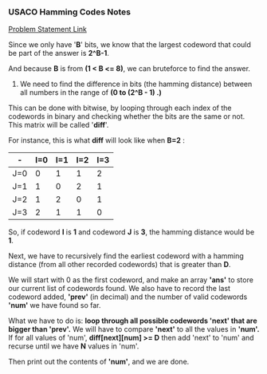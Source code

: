 ### USACO Hamming Codes Notes
[Problem Statement Link](https://train.usaco.org/usacoprob2?a=UWYfHlK0FqA&S=hamming)

Since we only have '**B**' bits, we know that the largest codeword that could be part of the answer is **2^B-1**.

And because **B** is from **(1 < B <= 8)**, we can bruteforce to find the answer.

1. We need to find the difference in bits (the hamming distance) between all numbers in the range of **(0 to (2^B - 1) .)**

This can be done with bitwise, by looping through each index of the codewords in binary and checking whether the bits are the same or not. This matrix will be called '**diff**'.

For instance, this is what **diff** will look like when **B=2** :

|- | I=0|I=1|I=2|I=3|
|--------|--------|----------|---------|---------|
|J=0|  0 | 1 |1|2
|J=1|    1|   0 |2|1|
|J=2| 1 | 2 |0|1
|J=3| 2|  1 |1|0

So, if  codeword **I** is **1** and codeword **J** is **3**,  the hamming distance would be **1**.

Next, we have to recursively find the earliest codeword with a hamming distance (from all other recorded codewords) that is greater than **D**.

We will start with 0 as the first codeword, and make an array **'ans'** to store our current list of codewords found. We also have to record the last codeword added, **'prev'** (in decimal) and the number of valid codewords **'num'** we have found so far.

What we have to do is: **loop through all possible codewords  'next'  that are bigger than 'prev'.**
We will have to compare **'next'** to all the values in **'num'.** If for all values of 'num', **diff[next][num] >= D**
then add 'next' to 'num' and recurse until we have **N** values in 'num'.

Then print out the contents of **'num'**, and we are done.

